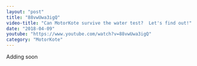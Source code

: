 ```yaml
---
layout: "post"
title: "88vwUwa3igQ"
video-title: "Can MotorKote survive the water test?  Let's find out!"
date: "2018-04-09"
youtube: "https://www.youtube.com/watch?v=88vwUwa3igQ"
category: "MotorKote"
---
```

<div class="space-y-1"><p class="text-gray-400">Adding soon</p></div>